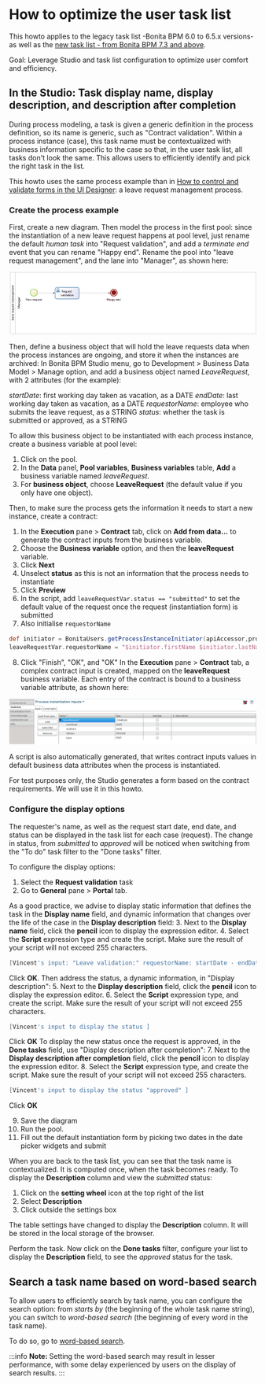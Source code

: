 # How to optimize the user task list

This howto applies to the legacy task list -Bonita BPM 6.0 to 6.5.x versions- as well as the [new task list - from Bonita BPM 7.3 and above](user-task-list.md).

Goal: Leverage Studio and task list configuration to optimize user comfort and efficiency.

## In the Studio: Task display name, display description, and description after completion

During process modeling, a task is given a generic definition in the process definition, so its name is generic, such as "Contract validation".
Within a process instance (case), this task name must be contextualized with business information specific to the case so that, in the user task list, all tasks don't look the same.
This allows users to efficiently identify and pick the right task in the list.

This howto uses the same process example than in [How to control and validate forms in the UI Designer](manage-control-in-forms.md): a leave request management process.

### Create the process example

First, create a new diagram.
Then model the process in the first pool: since the instantiation of a new leave request happens at pool level, just rename the default _human task_ into "Request validation", and add a _terminate end_ event that you can rename "Happy end".
Rename the pool into "leave request management", and the lane into "Manager", as shown here:

![](images/leave_request_management_process.png)

Then, define a business object that will hold the leave requests data when the process instances are ongoing, and store it when the instances are archived: In Bonita BPM Studio menu, go to Development > Business Data Model > Manage option, and add a business object named _LeaveRequest_, with 2 attributes (for the example):

_startDate_: first working day taken as vacation, as a DATE
_endDate_: last working day taken as vacation, as a DATE
_requestorName_: employee who submits the leave request, as a STRING
_status_: whether the task is submitted or approved, as a STRING

To allow this business object to be instantiated with each process instance, create a business variable at pool level:
1. Click on the pool.
2. In the **Data** panel, **Pool variables**, **Business variables** table, **Add** a business variable named _leaveRequest_.
3. For **business object**, choose **LeaveRequest** (the default value if you only have one object).

Then, to make sure the process gets the information it needs to start a new instance, create a contract:
1. In the **Execution** pane > **Contract** tab, click on **Add from data...** to generate the contract inputs from the business variable.
2. Choose the **Business variable** option, and then the **leaveRequest** variable.
3. Click **Next**
4. Unselect **status** as this is not an information that the process needs to instantiate
5. Click **Preview**
6. In the script, add `leaveRequestVar.status == "submitted"` to set the default value of the request once the request (instantiation form) is submitted
7. Also initialise `requestorName`
```groovy
def initiator = BonitaUsers.getProcessInstanceInitiator(apiAccessor,processInstanceId);
leaveRequestVar.requestorName = "$initiator.firstName $initiator.lastName"
```
8. Click "Finish", "OK", and "OK"
In the **Execution** pane > **Contract** tab, a complex contract input is created, mapped on the **leaveRequest** business variable.
Each entry of the contract is bound to a business variable attribute, as shown here:

![](images/ContractSimple.png)

A script is also automatically generated, that writes contract inputs values in default business data attributes when the process is instantiated.

For test purposes only, the Studio generates a form based on the contract requirements. We will use it in this howto.

### Configure the display options

The requester's name, as well as the request start date, end date, and status can be displayed in the task list for each case (request).
The change in status, from _submitted_ to _approved_ will be noticed when switching from the "To do" task filter to the "Done tasks" filter.

To configure the display options:
1. Select the **Request validation** task
2. Go to **General** pane > **Portal** tab.

As a good practice, we advise to display static information that defines the task in the **Display name** field, and dynamic information that changes over the life of the case in the **Display description** field:
3. Next to the **Display name** field, click the **pencil** icon to display the expression editor.
4. Select the **Script** expression type and create the script. Make sure the result of your script will not exceed 255 characters.

```groovy
[Vincent's input: "Leave validation:" requestorName: startDate - endDate ]
```
Click **OK**.
Then address the status, a dynamic information, in "Display description":
5. Next to the **Display description** field, click the **pencil** icon to display the expression editor.
6. Select the **Script** expression type, and create the script. Make sure the result of your script will not exceed 255 characters.

```groovy
[Vincent's input to display the status ]
```
Click **OK**
To display the new status once the request is approved, in the **Done tasks** field, use "Display description after completion":
7. Next to the **Display description after completion** field, click the **pencil** icon to display the expression editor.
8. Select the **Script** expression type, and create the script. Make sure the result of your script will not exceed 255 characters.

```groovy
[Vincent's input to display the status "approved" ]
```
Click **OK**

9. Save the diagram
10. Run the pool.
11. Fill out the default instantiation form by picking two dates in the date picker widgets and submit

When you are back to the task list, you can see that the task name is contextualized. It is computed once, when the task becomes ready.
To display the **Description** column and view the _submitted_ status:
1. Click on the **setting wheel** icon at the top right of the list
2. Select **Description**
3. Click outside the settings box

The table settings have changed to display the **Description** column. It will be stored in the local storage of the browser.

Perform the task.
Now click on the **Done tasks** filter, configure your list to display the **Description** field, to see the _approved_ status for the task.

## Search a task name based on word-based search

To allow users to efficiently search by task name, you can configure the search option: from _starts by_ (the beginning of the whole task name string), you can switch to _word-based search_ (the beginning of every word in the task name).

To do so, go to [word-based search](using-list-and-search-methods.md#word_based_search).

:::info
**Note:** Setting the word-based search may result in lesser performance, with some delay experienced by users on the display of search results.
:::
